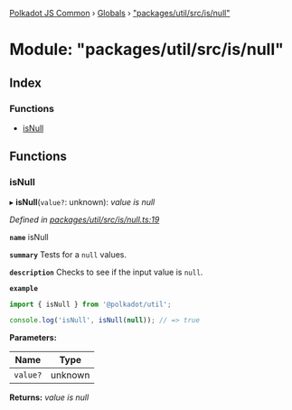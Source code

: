 [Polkadot JS Common](../README.md) › [Globals](../globals.md) › ["packages/util/src/is/null"](_packages_util_src_is_null_.md)

# Module: "packages/util/src/is/null"

## Index

### Functions

* [isNull](_packages_util_src_is_null_.md#isnull)

## Functions

###  isNull

▸ **isNull**(`value?`: unknown): *value is null*

*Defined in [packages/util/src/is/null.ts:19](https://github.com/polkadot-js/common/blob/3b383b97/packages/util/src/is/null.ts#L19)*

**`name`** isNull

**`summary`** Tests for a `null` values.

**`description`** 
Checks to see if the input value is `null`.

**`example`** 
<BR>

```javascript
import { isNull } from '@polkadot/util';

console.log('isNull', isNull(null)); // => true
```

**Parameters:**

Name | Type |
------ | ------ |
`value?` | unknown |

**Returns:** *value is null*
